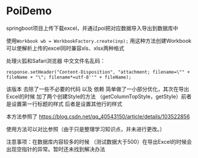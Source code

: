 # PoiDemo
springboot项目上传下载excel，并通过poi把对应数据导入导出到数据库中

使用`Workbook wb = WorkbookFactory.create(inp);`
用这种方法创建Workbook可以使解析上传的excel同时兼容xls、xlsx两种格式

处理火狐和Safari浏览器 中文文件名乱码：

```
response.setHeader("Content-Disposition", "attachment; filename=\"" + fileName + "\"; filename*=utf-8''" + fileName);
```

该版本 去除了一些不必要的代码 以及 依赖 简单做了一小部分优化，其次在导出Excel的时候 加了两个创建Style的方法 （getColumnTopStyle，getStyle）前者是设置第一行标题的样式 后者是设置其他行的样式

本方法参照了 https://blog.csdn.net/qq_40543150/article/details/103522856

使用方法可以对比参照（由于只是整理学习知识点，并未进行更改。）



注意事项：在数据库内容较多的时候  （测试数据大于500）在导出Excel的时候会出现空指针的异常。暂时还未找到解决办法